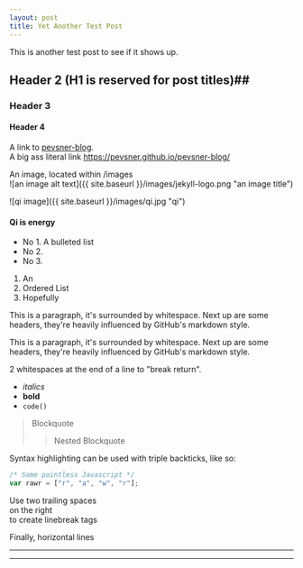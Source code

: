 ```yaml
---
layout: post
title: Yet Another Test Post
---
```


This is another test post
to see if it shows up.  

## Header 2 (H1 is reserved for post titles)##

### Header 3

#### Header 4

A link to [pevsner-blog](https://pevsner.github.io/pevsner-blog/).  
A big ass literal link <https://pevsner.github.io/pevsner-blog/>

An image, located within /images  
![an image alt text]({{ site.baseurl }}/images/jekyll-logo.png "an image title")

![qi image]({{ site.baseurl }}/images/qi.jpg "qi")

#### Qi is energy

* No 1. A bulleted list
* No 2. 
* No 3.
1. An
2. Ordered List
3. Hopefully

This is a paragraph, it's surrounded by whitespace. Next up are some headers, they're heavily influenced by GitHub's markdown style.  

This is a paragraph, it's surrounded by whitespace. Next up are some headers, they're heavily influenced by GitHub's markdown style.  

2 whitespaces at the end of a line to "break return".  

- _italics_
- **bold**
- `code()`

> Blockquote
>> Nested Blockquote

Syntax highlighting can be used with triple backticks, like so:

```javascript
/* Some pointless Javascript */
var rawr = ["r", "a", "w", "r"];
```

Use two trailing spaces  
on the right  
to create linebreak tags  

Finally, horizontal lines

----
****
